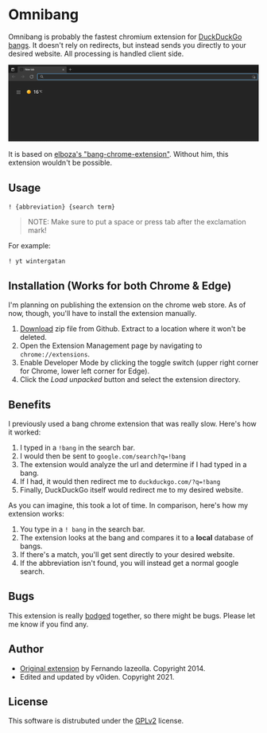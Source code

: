# Omnibang

Omnibang is probably the fastest chromium extension for [DuckDuckGo bangs](https://duckduckgo.com/bang). It doesn't rely on redirects, but instead sends you directly to your desired website. All processing is handled client side. 

![Demonstration](readme/demonstration.gif)

It is based on [elboza's "bang-chrome-extension"](https://github.com/elboza/bang-chrome-extension). Without him, this extension wouldn't be possible. 

## Usage
```
! {abbreviation} {search term}
```
> NOTE: Make sure to put a space or press tab after the exclamation mark!

For example:
```
! yt wintergatan
```

## Installation (Works for both Chrome & Edge)
I'm planning on publishing the extension on the chrome web store. As of now, though, you'll have to install the extension manually. 
1) [Download](https://github.com/v0iden/omnibang/archive/refs/heads/master.zip) zip file from Github. Extract to a location where it won't be deleted.
2) Open the Extension Management page by navigating to `chrome://extensions`.
3) Enable Developer Mode by clicking the toggle switch (upper right corner for Chrome, lower left corner for Edge).
4) Click the *Load unpacked* button and select the extension directory.

## Benefits
I previously used a bang chrome extension that was really slow. Here's how it worked:

1) I typed in a `!bang` in the search bar. 
2) I would then be sent to `google.com/search?q=!bang`
3) The extension would analyze the url and determine if I had typed in a bang. 
4) If I had, it would then redirect me to `duckduckgo.com/?q=!bang`
5) Finally, DuckDuckGo itself would redirect me to my desired website. 

As you can imagine, this took a lot of time. In comparison, here's how my extension works:

1) You type in a `! bang` in the search bar.
2) The extension looks at the bang and compares it to a **local** database of bangs. 
3) If there's a match, you'll get sent directly to your desired website. 
4) If the abbreviation isn't found, you will instead get a normal google search. 

## Bugs
This extension is really [bodged](https://youtu.be/lIFE7h3m40U) together, so there might be bugs. Please let me know if you find any. 

## Author

- [Original extension](https://github.com/elboza/bang-chrome-extension) by Fernando Iazeolla. Copyright 2014. 
- Edited and updated by v0iden. Copyright 2021.

## License
This software is distrubuted under the [GPLv2](license.md) license.
